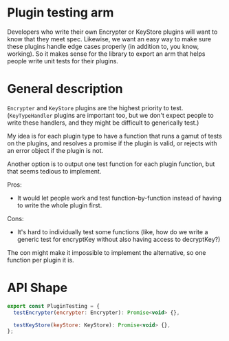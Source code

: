 # Plugin testing arm

Developers who write their own Encrypter or KeyStore plugins will want to know
that they meet spec. Likewise, we want an easy way to make sure these plugins
handle edge cases properly (in addition to, you know, working). So it makes
sense for the library to export an arm that helps people write unit tests for
their plugins.

# General description

`Encrypter` and `KeyStore` plugins are the highest priority to test.
(`KeyTypeHandler` plugins are important too, but we don't expect people to write
these handlers, and they might be difficult to generically test.)

My idea is for each plugin type to have a function that runs a gamut of tests on
the plugins, and resolves a promise if the plugin is valid, or rejects with an
error object if the plugin is not.

Another option is to output one test function for each plugin function, but that
seems tedious to implement.

Pros:

- It would let people work and test function-by-function instead of having to
  write the whole plugin first.

Cons:

- It's hard to individually test some functions (like, how do we write a generic
  test for encryptKey without also having access to decryptKey?)

The con might make it impossible to implement the alternative, so one function
per plugin it is.

# API Shape

```javascript
export const PluginTesting = {
  testEncrypter(encrypter: Encrypter): Promise<void> {},

  testKeyStore(keyStore: KeyStore): Promise<void> {},
};
```
